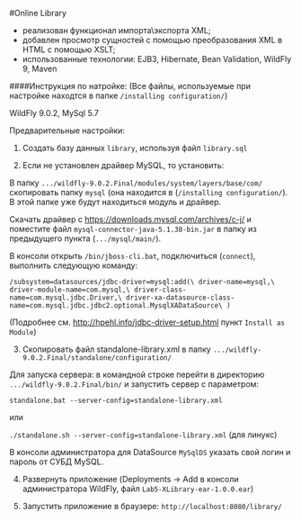 #Online Library

- реализован функционал импорта\экспорта XML;
- добавлен просмотр сущностей с помощью преобразования XML в HTML с помощью XSLT;
- использованные технологии: EJB3, Hibernate, Bean Validation, WildFly 9, Maven


####Инструкция по натройке:
(Все файлы, используемые при настройке находтся в папке `/installing configuration/`)

WildFly 9.0.2, MySql 5.7

Предварительные настройки:

1) Создать базу данных `library`, используя файл `library.sql`

2) Если не установлен драйвер MySQL, то установить:

В папку `.../wildfly-9.0.2.Final/modules/system/layers/base/com/` скопировать папку `mysql` (она находится в (`/installing configuration/`). В этой папке уже будут находиться модуль и драйвер.

Скачать драйвер с https://downloads.mysql.com/archives/c-j/ и поместите файл `mysql-connector-java-5.1.38-bin.jar` в папку из предыдущего пункта (`.../mysql/main/`).

В консоли открыть `/bin/jboss-cli.bat`, подключиться (`connect`), выполнить следующую команду:

`/subsystem=datasources/jdbc-driver=mysql:add(\
    driver-name=mysql,\
    driver-module-name=com.mysql,\
    driver-class-name=com.mysql.jdbc.Driver,\
    driver-xa-datasource-class-name=com.mysql.jdbc.jdbc2.optional.MysqlXADataSource\
)`

(Подробнее см. http://hpehl.info/jdbc-driver-setup.html пункт `Install as Module`)

3) Скопировать файл standalone-library.xml в папку `.../wildfly-9.0.2.Final/standalone/configuration/`

Для запуска сервера: в командной строке перейти в директорию `.../wildfly-9.0.2.Final/bin/` и запустить сервер с параметром:


`standalone.bat --server-config=standalone-library.xml`


или


`./standalone.sh --server-config=standalone-library.xml` (для линукс)


В консоли администратора для DataSource `MySqlDS` указать свой логин и пароль от СУБД MySQL.

4) Развернуть приложение (Deployments -> Add в консоли администратора WildFly, файл `Lab5-XLibrary-ear-1.0.0.ear`)

5) Запустить приложение в браузере: `http://localhost:8080/library/`

